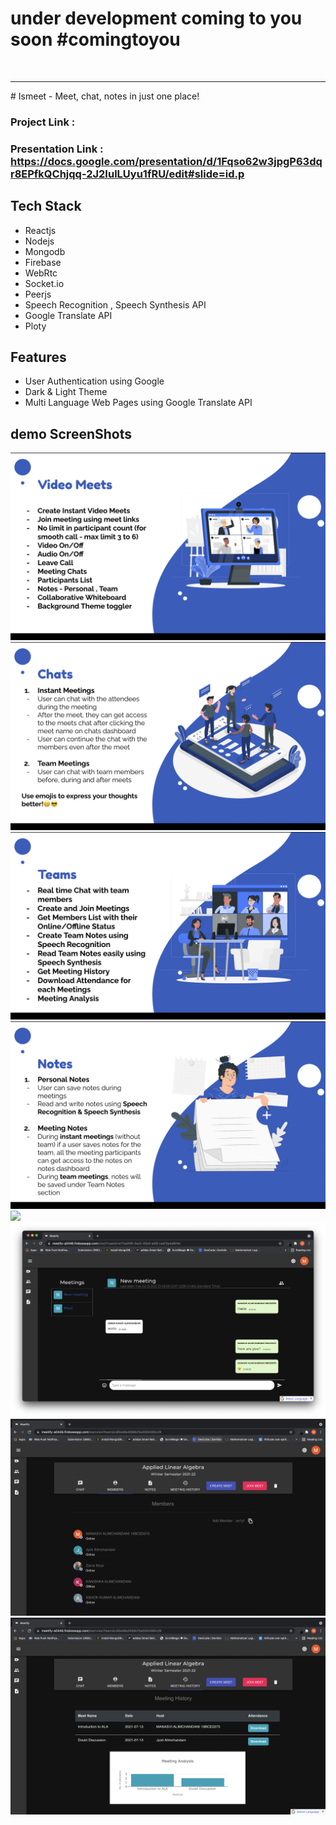 # under development coming to you soon #comingtoyou
<br>
<hr>
# Ismeet - Meet, chat, notes in just one place!


### Project Link : 

### Presentation Link : https://docs.google.com/presentation/d/1Fqso62w3jpgP63dqr8EPfkQChjqq-2J2IulLUyu1fRU/edit#slide=id.p


## Tech Stack

 - Reactjs
 - Nodejs
 - Mongodb
 - Firebase
- WebRtc
- Socket.io
- Peerjs
- Speech Recognition , Speech Synthesis API
- Google Translate API
- Ploty

## Features
- User Authentication using Google
- Dark & Light Theme
- Multi Language Web Pages using Google Translate API



##  demo ScreenShots
<img src="https://raw.githubusercontent.com/Manasvi070902/Meetify/main/screenshots/img1.png"></img>
<br>
<img src="https://raw.githubusercontent.com/Manasvi070902/Meetify/main/screenshots/img2.png"></img>
<br>
<img src="https://raw.githubusercontent.com/Manasvi070902/Meetify/main/screenshots/img3.png"></img>
<br>
<img src="https://raw.githubusercontent.com/Manasvi070902/Meetify/main/screenshots/img4.png"></img>
<br>
<img src="https://i.ibb.co/BzNWYr7/Capture.jpg"></img>
<br>
<img src="https://raw.githubusercontent.com/Manasvi070902/Meetify/main/screenshots/img6.png"></img>
<br>
<img src="https://raw.githubusercontent.com/Manasvi070902/Meetify/main/screenshots/img7.png"></img>
<br>
<img src="https://raw.githubusercontent.com/Manasvi070902/Meetify/main/screenshots/img8.png"></img>
<br>




